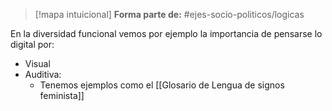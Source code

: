 > [!mapa intuicional]
> **Forma parte de:** #ejes-socio-politicos/logicas 
> 



En la diversidad funcional vemos por ejemplo la importancia de pensarse lo digital por:

- Visual
- Auditiva:
	- Tenemos ejemplos como el [[Glosario de Lengua de signos feminista]]

